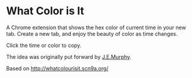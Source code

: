 What Color is It
================

A Chrome extension that shows the hex color of current time in your new tab. Create a new tab, and enjoy the beauty of color as time changes.

Click the time or color to copy.

The idea was originally put forward by [J.E.Murphy](http://jemurphy.org/).

Based on http://whatcolourisit.scn9a.org/
